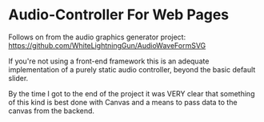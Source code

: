 # Audio-Controller For Web Pages
Follows on from the audio graphics generator project: https://github.com/WhiteLightningGun/AudioWaveFormSVG

If you're not using a front-end framework this is an adequate implementation of a purely static audio controller, beyond the basic default slider.

By the time I got to the end of the project it was VERY clear that something of this kind is best done with Canvas and a means to pass data to the canvas from the backend. 